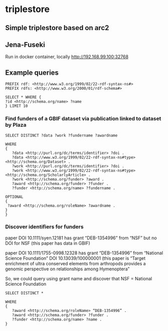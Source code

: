 # triplestore

## Simple triplestore based on arc2

## Jena-Fuseki

Run in docker container, locally http://192.168.99.100:32768


## Example queries

```
PREFIX rdf: <http://www.w3.org/1999/02/22-rdf-syntax-ns#>
PREFIX rdfs: <http://www.w3.org/2000/01/rdf-schema#>

SELECT * WHERE {
?id <http://schema.org/name> ?name
} LIMIT 10
```


### Find funders of a GBIF dataset via publication linked to dataset by Plaza

```
SELECT DISTINCT ?data ?work ?fundername ?awardname

WHERE 
{ 
   ?data <http://purl.org/dc/terms/identifier> ?doi .
   ?data <http://www.w3.org/1999/02/22-rdf-syntax-ns#type> <http://schema.org/Dataset> .
   ?work <http://purl.org/dc/terms/identifier> ?doi .
   ?work <http://www.w3.org/1999/02/22-rdf-syntax-ns#type> <http://schema.org/ScholarlyArticle> .
   ?work <http://schema.org/funder> ?award .
   ?award <http://schema.org/funder> ?funder .
   ?funder <http://schema.org/name> ?fundername .

OPTIONAL
{
 ?award <http://schema.org/roleName> ?awardname . 
}
}
```


### Discover identifiers for funders

paper DOI 10.1111/syen.12181 has grant “DEB-1354996” from “NSF” but no DOI for NSF (this paper has data in GBIF)

paper DOI 10.1111/1755-0998.12328 has grant “DEB-1354996” from  “National Science Foundation” DOI 10.13039/100000001 (this paper is “Target enrichment of ultra conserved elements from arthropods provides a genomic perspective on relationships among Hymenoptera”

So, we could query using grant name and discover that NSF = National Science Foundation 

```
SELECT DISTINCT *

WHERE 
{ 
   ?award <http://schema.org/roleName> “DEB-1354996” .
   ?award <http://schema.org/funder> ?funder . 
   ?funder <http://schema.org/name> ?name . 
}
```

